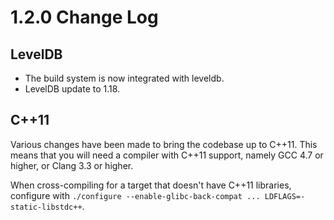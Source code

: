 1.2.0 Change Log
========================

LevelDB
------------------------

* The build system is now integrated with leveldb.
* LevelDB update to 1.18.

C++11
------------------------

Various changes have been made to bring the codebase up to C++11.
This means that you will need a compiler with C++11 support, namely
GCC 4.7 or higher, or Clang 3.3 or higher.

When cross-compiling for a target that doesn't have C++11 libraries, configure with
`./configure --enable-glibc-back-compat ... LDFLAGS=-static-libstdc++`.

